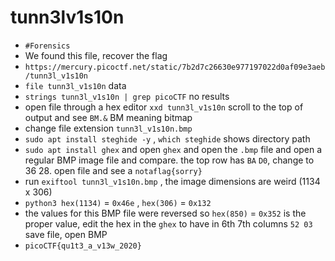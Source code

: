 
# tunn3lv1s10n

- `#Forensics`
- We found this file, recover the flag
- `https://mercury.picoctf.net/static/7b2d7c26630e977197022d0af09e3aeb/tunn3l_v1s10n`
- `file tunn3l_v1s10n` data
- `strings tunn3l_v1s10n | grep picoCTF` no results
- open file through a hex editor `xxd tunn3l_v1s10n`  scroll to the top of output and see `BM.&` BM meaning bitmap 
- change file extension `tunn3l_v1s10n.bmp`
- `sudo apt install steghide -y` , `which steghide` shows directory path
- `sudo apt install ghex` and open `ghex` and open the `.bmp` file and open a regular BMP image file and compare. the top row has `BA` `D0`, change to 36 28. open file and see a `notaflag{sorry}` 
- run `exiftool tunn3l_v1s10n.bmp` , the image dimensions are weird (1134 x 306)
- `python3 hex(1134)` = `0x46e` , `hex(306)` = `0x132`
- the values for this BMP file were reversed so `hex(850)` = `0x352` is the proper value, edit the hex in the `ghex` to have in 6th 7th columns `52 03` save file, open BMP 
- `picoCTF{qu1t3_a_v13w_2020}`